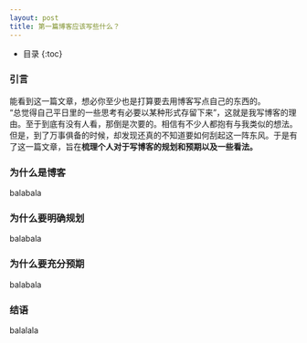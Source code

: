 ```yaml
---
layout: post
title: 第一篇博客应该写些什么？
---
```


* 目录
{:toc}

### 引言
能看到这一篇文章，想必你至少也是打算要去用博客写点自己的东西的。<br>
“总觉得自己平日里的一些思考有必要以某种形式存留下来”，这就是我写博客的理由。至于到底有没有人看，那倒是次要的。相信有不少人都抱有与我类似的想法。<br>
但是，到了万事俱备的时候，却发现还真的不知道要如何刮起这一阵东风。于是有了这一篇文章，旨在**梳理个人对于写博客的规划和预期以及一些看法。**<br>

### 为什么是博客
balabala

### 为什么要明确规划
balabala

### 为什么要充分预期
balabala

### 结语
balalala
